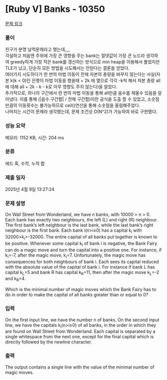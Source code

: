 # [Ruby V] Banks - 10350 

[문제 링크](https://www.acmicpc.net/problem/10350) 

### 풀이

친구가 분명 날먹문제라고 했는데,,,, </br>
각설하고 처음엔 주위에 가장 큰 영향을 주는 bank는 절댓값이 가장 큰 노드라 생각하여 greedy하게 가장 작은 bank를 갱신하는 방식으로 min heap을 이용해서 풀었지만 TLE가 났고, 단순히 모든 방법을 시도해서는 안된다는 결론을 얻었다. </br>
여러가지 시도하다가 한 번의 마법 이동이 전체 자본의 총량을 바꾸지 않는다는 사실(자본 k(k < 0)인 은행이 마법 이동을 했을때 + 2k 에 옆으로 각각 -k씩 해서 자본 총량 all에 대해 all + 2k - k - k로 아무 영향도 주지 않는다)을 알았다. </br>
추가적으로, 하나의 구간에서 한 번의 마법 이동을 통해 all만큼 음수를 채울수 있음을 알아냈다. 이를 통해 (|음수 구간합| / 전체 구간합)이란 공식을 도출 할 수 있었고, 소숫점 만큼의 이동횟수는 불가능하므로 ceil()연산을 통해 소숫점을 올림해주었다. </br>
나머지는 시간이 문제라 생각했는데, 문제 조건상 O(N^2)가 가능하여 바로 구현했다.</br>

### 성능 요약

메모리: 1152 KB, 시간: 204 ms

### 분류

애드 혹, 수학, 누적 합

### 제출 일자

2025년 4월 8일 13:27:24

### 문제 설명

<p>On Wall Street from Wonderland, we have n banks, with 10000 > n > 0. Each bank has exactly two neighbours, the left (L) and right (R) neighbour. The first bank’s left neighbour is the last bank, while the last bank’s right neighbour is the first bank. Each bank i(n>i≥0) has a capital k<sub>i</sub> with 32000>k<sub>i</sub>>-32000. The entire capital of all banks put together is known to be positive. Whenever some capital k<sub>i</sub> of bank i is negative, the Bank Fairy can do a magic move and turn the capital into a positive one. For instance, if k<sub>i</sub>=-7, after the magic move, k<sub>i</sub>=7. Unfortunately, the magic move has consequences for both neighbours of bank i. Each sees its capital reduced with the absolute value of the capital of bank i. For instance if bank L has capital k<sub>L</sub>=5 and bank R has capital k<sub>R</sub>=11, then after the magic move k<sub>L</sub>=-2 and k<sub>R</sub>=4.</p>

<p>Which is the minimal number of magic moves which the Bank Fairy has to do in order to make the capital of all banks greater than or equal to 0?</p>

### 입력 

 <p>On the first input line, we have the number n of banks. On the second input line, we have the capitals k<sub>i</sub>(n>i≥0) of all banks, in the order in which they are found on Wall Street from Wonderland. Each capital is separated by a single whitespace from the next one, except for the final capital which is directly followed by the newline character.</p>

### 출력 

 <p>The output contains a single line with the value of the minimal number of magic moves.</p>

